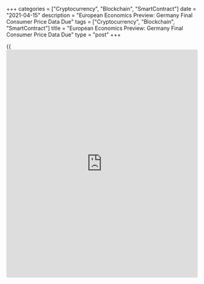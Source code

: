 +++
categories = ["Cryptocurrency", "Blockchain", "SmartContract"]
date = "2021-04-15"
description = "European Economics Preview: Germany Final Consumer Price Data Due"
tags = ["Cryptocurrency", "Blockchain", "SmartContract"]
title = "European Economics Preview: Germany Final Consumer Price Data Due"
type = "post"
+++

{{<iframe id="large-banner" src="https://www.bounty.group/#slide=17.0" width="100%" height="600" scrolling="no" style="border: 0px solid rgb(216, 221, 230); border-radius: 3px;">}}

Final consumer prices from Germany and France are due on Thursday,
headlining a light day for the European economic [news](https://www.letsplayfx.com/blog/forex-news-website/).

At 2.00 am ET, the Office for National Statistics releases Germany's
final CPI and HICP data for March. According to preliminary estimate,
consumer price inflation advanced to 1.7 percent from 1.3 percent in
February.

At 2.45 am ET, France final consumer price data is due. The statistical
office is expected to confirm a 1.1 percent annual rise in consumer
prices in March.

At 4.00 am ET, Italy's Istat releases CPI and HICP figures for March.
Economists expect the Istat to confirm that consumer prices rose 0.8
percent and harmonized prices climbed 0.6 percent.

Half an hour later, the Bank of England is slated to issue Credit
Conditions survey data.

At 7.00 am ET, Turkey's central bank announces the outcome of its
monetary [policy](https://www.fintechee.com/policy/) meeting. The bank is expected to hold its one-week repo
rate at 19.00 percent.

For comments and feedback [contact](https://www.playgroundfx.com/contact/): editorial@rtt[news](https://www.letsplayfx.com/blog/forex-news-website/).com

[Economic News][1]

 **What parts of the world are seeing the best (and worst) economic
performances lately? Click[here][2] to check out our [Econ Scorecard][2]
and find out! See up-to-the-moment [ranking](https://www.playgroundfx.com/blog/crypto-exchange-ranking/)s for the best and worst
performers in [GDP][3], [unemployment rate][4], [inflation][2] and much
more.**

   1. www.rtt[news](https://www.letsplayfx.com/blog/forex-news-website/).com/Content/EconomicNews.aspx
   2. www.rtt[news](https://www.letsplayfx.com/blog/forex-news-website/).com/economic-scorecard/world-rank/CPI/highest-performance.aspx
   3. www.rtt[news](https://www.letsplayfx.com/blog/forex-news-website/).com/economic-scorecard/world-rank/GDP/highest-performance.aspx
   4. www.rtt[news](https://www.letsplayfx.com/blog/forex-news-website/).com/economic-scorecard/world-rank/unemployment-rate/lowest-performance.aspx